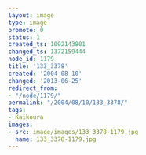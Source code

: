 ```yaml
---
layout: image
type: image
promote: 0
status: 1
created_ts: 1092143801
changed_ts: 1372159444
node_id: 1179
title: '133_3378'
created: '2004-08-10'
changed: '2013-06-25'
redirect_from:
- "/node/1179/"
permalink: "/2004/08/10/133_3378/"
tags:
- Kaikoura
images:
- src: image/images/133_3378-1179.jpg
  name: 133_3378-1179.jpg
---
```


